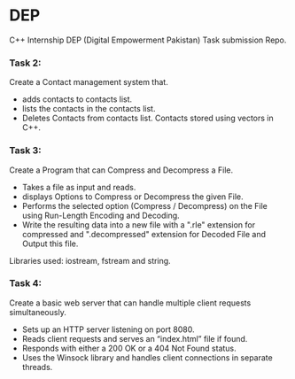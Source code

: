 # DEP
C++ Internship DEP (Digital Empowerment Pakistan) Task submission Repo.

### Task 2:
Create a Contact management system that.
- adds contacts to contacts list.
- lists the contacts in the contacts list.
- Deletes Contacts from contacts list.
Contacts stored using vectors in C++.

### Task 3:
Create a Program that can Compress and Decompress a File.
- Takes a file as input and reads.
- displays Options to Compress or Decompress the given File.
- Performs the selected option (Compress / Decompress) on the File using Run-Length Encoding and Decoding.
- Write the resulting data into a new file with a ".rle" extension for compressed and ".decompressed" extension for Decoded File and Output this file.

Libraries used: iostream, fstream and string.

### Task 4:
Create a basic web server that can handle multiple client requests simultaneously.
- Sets up an HTTP server listening on port 8080.
- Reads client requests and serves an “index.html” file if found.
- Responds with either a 200 OK or a 404 Not Found status.
- Uses the Winsock library and handles client connections in separate threads.
